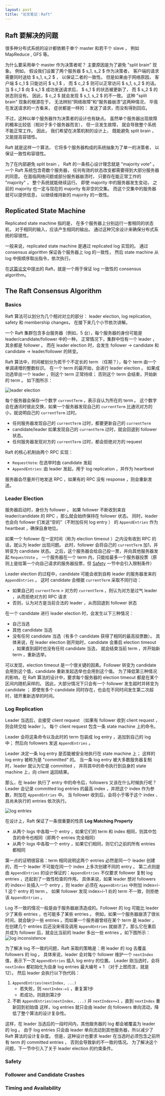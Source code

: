 ```yaml
---
layout: post
title: "论文笔记：Raft"
---
```


## Raft 要解决的问题

很多种分布式系统的设计都依赖于单个 master 和若干个 slave ，
例如 MapReduce , GFS 等。

为什么要采用单个 master 作为决策者呢？
主要原因是为了避免 "split brain" 现象。
例如，
假设我们设置了两个服务器 $ s_1, s_2 $ 作为决策者，
客户端的请求需要同时送给 $ s_1, s_2 $ ，
以保证二者的一致性。
但是如果由于网络原因，
客户端 $ c_1 $ 只能访问 $ s_1 $ ，
而 $ c_2 $ 则可以正常访问 $ s_1, s_2 $ 的话。
当 $ c_1 $ 向 $ s_1 $ 成功发送请求后，
$ s_1 $ 的状态被更新了，
而 $ s_2 $ 的状态则没有。
因此，$ c_2 $ 就会发现 $ s_1, s_2 $ 的不一致。
这种 "split brain" 现象的根源在于，
无法辨别“网络故障”和“服务器崩溃”这两种情况，
毕竟在发送请求的一方看来，
症状都是一样的：
发送了请求，而没有得到回应。

不过，这种以单个服务器作为决策者的设计也有缺点。
虽然单个服务器出现故障的概率比较低（相对于多个服务器而言），
但一旦发生故障，
就会导致整个系统不能正常工作。
因此，
我们希望在决策机制的设计上，
既能避免 split brain ，
又能提高容错性。

Raft 就是这样一个算法，
它将多个服务器构成的系统抽象为了单一的决策者，
以保证一致性和容错性。

为了在内部避免 split brain ，
Raft 的一条核心设计理念就是 "majority vote" 。
一个 Raft 系统包含奇数个服务器，
任何有效的状态改变都需要得到大部分服务器的同意。
在面临网络问题或部分服务器崩溃时，
只要存在能正常工作的 "majority" ，
整个系统就能继续运行。
即使 majority 中的服务器发生变动，
之前的 majority 也一定与现在的 majority 有非空的交集。
而这个交集中的服务器就可以提供信息，
以继续维持新的 majority 的一致性。

## Replicated State Machine

Replicated state machine 指的是，
在多个服务器上分别运行一套相同的状态机，
对于相同的输入，应该产生相同的输出。
通过这种冗余设计来确保分布式系统的容错性。

一般来说，replicated state machine 是通过 replicated log 实现的。
通过 consensus algorithm 保证各个服务器上 log 的一致性，
然后 state machine 从 log 中按顺序取出指令，依次执行。

在[这篇论文](/asset/raft/raft-extended.pdf)中提出的 Raft，就是一个用于保证 log 一致性的 consensus algorithm。

## The Raft Consensus Algorithm

### Basics

Raft 算法可以划分为几个相对对立的部分：
leader election, log replication, safety 和 membership changes，
在接下来几个小节依次讲解。

一个 Raft 集群包含多台服务器（例如，5 台），每个服务器的身份可能是 leader/candidate/follower 中的一种。
正常情况下，集群中恰有一个 leader ，其余都是 follower 。
而在 leader election 时，会发生 follower -> candidate 和 candidate -> leader/follower 的转变。

Raft 算法中，时间被划分为若干个不定长的 term （任期？），每个 term 由一个单调递增的整数标识。
在一个 term 的最开始，会进行 leader election 。
如果成功选举出一个 leader ，则这个 term 正常持续；
否则这个 term 会结束，开始新的 term 。
如下图所示：

![leader election](/asset/raft/leader-election.png)

每个服务器会保存一个数字 `currentTerm` ，表示自认为所在的 term 。
这个数字会在通讯时彼此交换，如果一个服务器发现自己的 `currentTerm` 比通讯对方的小，就说明自己的 `currentTerm` 过时。

- 任何服务器发现自己的 `currentTerm` 过时，都要更新自己的 `currentTerm`
- candidate/leader 如果发现自己的 `currentTerm` 过时，就会回退到 follower 状态。
- 任何服务器发现对方的 `currentTerm` 过时，都会拒绝对方的 request

Raft 的核心机制由两个 RPC 实现：

- `RequestVote`: 在选举时由 candidate 发起
- `AppendEntries`: 由 leader 发起，用于 log replication ，并作为 heartbeat

服务器会尽量并行地发送 RPC ，如果有的 RPC 没有 response ，则会重新发送。

### Leader Election

服务器启动时，身份为 follower 。
如果 follower 不断收到来自 leader/candidate 的 RPC ，那么就会始终保持在 follower 状态。
同时，leader 也会向 follower 们发送“空的”（不附加任何 log entry ） 的 `AppendEntries` 作为 heartbeat ，确保自身地位。

如果一个 follower 在一定时间（称为 election timeout ）之内没有收到 RPC 的话，就认为 leader 出现问题。
此时，follower 会将自己的 `currentTerm` 加1，并转变为 candidate 状态。
之后，这个服务器会给自己投一票，并向其他服务器发起 `RequestVote` 。
一个服务器在一个 term 内，只能给最多一个服务器投票（原则上是给第一个向自己请求的服务器投票，但 [Safety](#Safety) 一节中会引入限制条件）

Leader election 的过程中，candidate 可能会收到自称 leader 的服务器发来的 `AppendEntries` 。
这时 candidate 会根据 `currentTerm` 采取不同行动：
- 如果自己的 `currentTerm` > 对方的 `currentTerm` ，则认为对方是过气 leader ，从而拒绝对方的 RPC 请求
- 否则，认为对方是当前合法的 leader ，从而回退到 follower 状态

在一个 candidate 进行 leader election 时，会发生以下三种情况：
- 自己当选
- 其他 candidate 当选
- 没有任何 candidate 当选（有多个 candidate 获得了相同的最高投票数）。
具体来说，在 leader election 刚开始时，candidate 会重启 election timeout ，如果直到超时也没有任何 candidate 当选，
就会结束当前 term ，并开始新 term ，重新选举。

可以发现，election timeout 是一个很关键的因素。Follower 转变为 candidate 会用到这个值，candidate 重新发起选举也会用到这个值。
为了降低第三种情况的影响，在 Raft 算法的设计中，要求每个服务器的 election timeout 都是在某个区间内随机采样的。
因此，大部分情况下只会有一个 follower 发生超时并转变为 candidate ；
即使有多个 candidate 同时存在，也会在不同时间发生第二次超时，错开重新选举的时间。

### Log Replication

Leader 当选后，会接受 client request （如果有 follower 收到 client request ，则会转交给 leader ）。
每个 client request 包含一条 state machine 上的命令。

Leader 会将这条命令以及此时的 term 包装成 log entry ，追加到自己的 log 中；
然后向 followers 发送 `AppendEntries` 。

Leader 决定一条 log entry 是否能被安全地执行在 state machine 上；
这样的 log entry 被称为是 "committed" 的。
当一条 log entry 被大多数服务器复制时，leader 就认为它是 committed ，
并将其中的命令执行到自身的 state machine 上，向 client 返回结果。

那么，在 leader 执行了 entry 中的命令后，followers 又该在什么时候执行呢？
Leader 会记录 committed log entries 的最高 index ，并把这个 index 作为参数，附加在 `AppendEntries` 中。
当 follower 收到后，会将小于等于这个 index 、且尚未执行的 entries 依次执行。

![log entries](/asset/raft/log-entries.png)

在设计上，Raft 保证了一条很重要的性质 **Log Matching Property**
- 从两个 logs 中各取一个 entry ，如果它们的 term 和 index 相同，则其中包含的命令也相同（即两个 entries 完全相同）
- 从两个 logs 中各取一个 entry ，如果它们相同，则它们之前的所有 entries 都相同

第一点的证明很容易：term 相同说明这两个 entries 必然是同一个 leader 创建的，而一个 leader 不可能在同一个 index 上多次创建不同的 entry 。
第二点则是由 `AppendEntries` 的设计保证的：`AppendEntries` 不仅要求 follower 复制 log entries ，还起到了一致性检查的作用。
具体来说，如果 leader 想对 followers 的 index=i 处插入一个 entry ，则 leader 必须在 `AppendEntries` 中附加 index=i-1 这个 entry 的 term 。
如果 follower 发现 index=i-1 处的 term 不一致，则拒绝该 `AppendEntries` 。

Log 不一致的情况一般是由于服务器崩溃造成的。Follower 的 log 可能比 leader 少了某些 entries ，也可能多了某些 entries 。
例如，如果一个服务器崩溃了很长时间，就会缺少一些 entries 。而如果一个服务器曾经在某个 term 是 leader ，在创建几个 entries 后还没来得及调用 `AppendEntries` 就崩溃了，那么它在重启并成为 follower 后，就会比当前的 leader 多出一些 entries 。如下图所示：
![log inconsistence](/asset/raft/log-inconsistence.png)

为了解决 log 不一致的问题，Raft 采取的策略是：用 leader 的 log 去覆盖 followers 的 log 。
具体来说，leader 会对每个 follower 维护一个 `nextIndex` 值，表示下一次 `AppendEntries` 插入 log entry 的位置。
Leader 刚当选时，会将 `nextIndex` 都初始化为自身 log entries 最大编号 + 1 （对于上图而言，就是 12）。
然后 leader 会执行以下伪代码：
1. `AppendEntries(nextIndex, ...)`
    - 若失败，则 `nextIndex-=1` ，重复第1步
    - 若成功，则跳到第2步
2. 不断 `AppendEntries(nextIndex, ...)` 并 `nextIndex+=1` ，直到 `nextIndex` 重新回到初始值
这样，log entries 就只会由 leader 向 followers 单向流动，降低了整个算法的设计复杂性。

这样，在 leader 当选后的一段时间内，其他服务器的 log 都会被覆盖为 leader 的 log 。
由于 log entries 只会由 leader 单向流动到其他服务器，所以减少了 Raft 算法的设计复杂度。
但是，这种设计也要求 leader 在当选时必须包含之前所有 term 的 committed entries ，
否则会导致新的不一致的情况。
为了解决这个问题，下一节中引入了关于 leader election 的约束条件。

### Safety

### Follower and Candidate Crashes

### Timing and Availability
